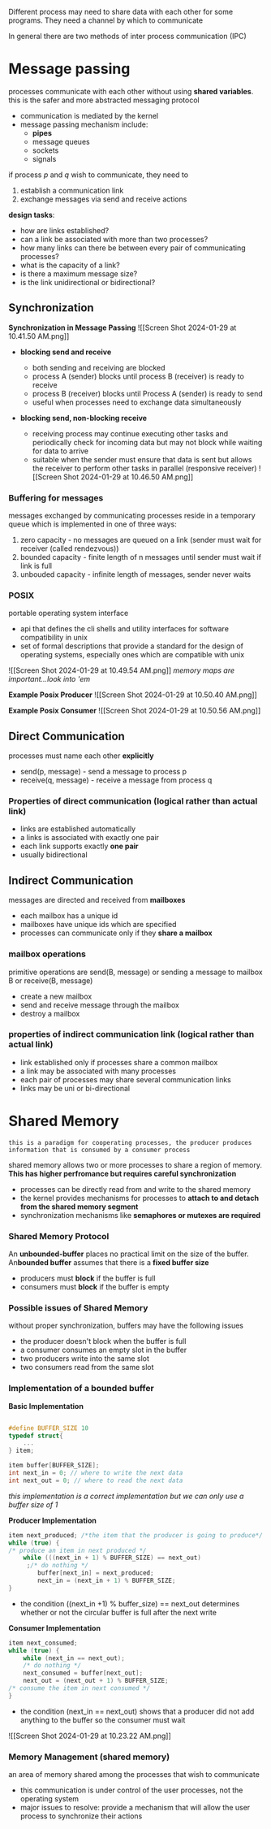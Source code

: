 Different process may need to share data with each other for some programs. They need a channel by which to communicate

In general there are two methods of inter process communication (IPC)

# Message passing 
processes communicate with each other without using **shared variables**. this is the safer and more abstracted messaging protocol
- communication is mediated by the kernel
- message passing mechanism include:
	- **pipes**
	- message queues
	- sockets
	- signals

if process *p* and *q* wish to communicate, they need to 
1. establish a communication link
2. exchange messages via send and receive actions 

**design tasks**:
- how are links established?
- can a link be associated with more than two processes? 
- how many links can there be between every pair of communicating processes?
- what is the capacity of a link?
- is there a maximum message size? 
- is the link unidirectional or bidirectional?

## Synchronization 
**Synchronization in Message Passing**
![[Screen Shot 2024-01-29 at 10.41.50 AM.png]]
- **blocking send and receive**
	- both sending and receiving are blocked
	- process A (sender) blocks until process B (receiver) is ready to receive
	- process B (receiver) blocks until Process A (sender) is ready to send 
	- useful when processes need to exchange data simultaneously 

- **blocking send, non-blocking receive**
	- receiving process may continue executing other tasks and periodically check for incoming data but may not block while waiting for data to arrive 
	- suitable when the sender must ensure that data is sent but allows the receiver to perform other tasks in parallel (responsive receiver)
![[Screen Shot 2024-01-29 at 10.46.50 AM.png]]

### Buffering for messages
messages exchanged by communicating processes reside in a temporary queue which is implemented in one of three ways:
1. zero capacity - no messages are queued on a link (sender must wait for receiver (called rendezvous))
2. bounded capacity - finite length of n messages until sender must wait if link is full
3. unbouded capacity - infinite length of messages, sender never waits
### POSIX
portable operating system interface 
- api that defines the cli shells and utility interfaces for software compatibility in unix 
- set of formal descriptions that provide a standard for the design of operating systems, especially ones which are compatible with unix 

![[Screen Shot 2024-01-29 at 10.49.54 AM.png]]
*memory maps are important...look into 'em*

**Example Posix Producer**
![[Screen Shot 2024-01-29 at 10.50.40 AM.png]]

**Example Posix Consumer**
![[Screen Shot 2024-01-29 at 10.50.56 AM.png]]

## Direct Communication 
processes must name each other **explicitly**
- send(p, message) - send a message to process p
- receive(q, message) - receive a message from process q
### Properties of direct communication (logical rather than actual link)
- links are established automatically 
- a links is associated with exactly one pair 
- each link supports exactly **one pair**
- usually bidirectional

## Indirect Communication 
messages are directed and received from **mailboxes**
- each mailbox has a unique id
- mailboxes have unique ids which are specified 
- processes can communicate only if they **share a mailbox**
### mailbox operations
primitive operations are send(B, message) or sending a message to mailbox B or receive(B, message)
- create a new mailbox
- send and receive message through the mailbox
- destroy a mailbox
### properties of indirect communication link (logical rather than actual link)
- link established only if processes share a common mailbox
- a link may be associated with many processes
- each pair of processes may share several communication links 
- links may be uni or bi-directional 

# Shared Memory
	this is a paradigm for cooperating processes, the producer produces information that is consumed by a consumer process 
shared memory allows two or more processes to share a region of memory. **This has higher perfromance but requires careful synchronization**
- processes can be directly read from and write to the shared memory
- the kernel provides mechanisms for processes to **attach to and detach from the shared memory segment**
- synchronization mechanisms like **semaphores or mutexes are required** 

### Shared Memory Protocol
An **unbounded-buffer** places no practical limit on the size of the buffer. An**bounded buffer** assumes that there is a **fixed buffer size**
- producers must **block** if the buffer is full
- consumers must **block** if the buffer is empty 

### Possible issues of Shared Memory 
without proper synchronization, buffers may have the following issues
- the producer doesn't block when the buffer is full
- a consumer consumes an empty slot in the buffer
- two producers write into the same slot
- two consumers read from the same slot 

### Implementation of a bounded buffer 

**Basic Implementation**
```c

#define BUFFER_SIZE 10
typedef struct{
	...
} item;

item buffer[BUFFER_SIZE];
int next_in = 0; // where to write the next data
int next_out = 0; // where to read the next data
```
*this implementation is a correct implementation but we can only use a buffer size of 1*

**Producer Implementation**
```c
item next_produced; /*the item that the producer is going to produce*/  
while (true) {  
/* produce an item in next produced */  
	while (((next_in + 1) % BUFFER_SIZE) == next_out)  
	 ;/* do nothing */  
		buffer[next_in] = next_produced;  
		next_in = (next_in + 1) % BUFFER_SIZE;  
}
```
- the condition ((next_in +1) % buffer_size) == next_out determines whether or not the circular buffer is full after the next write 

**Consumer Implementation**
```c
item next_consumed;  
while (true) {  
	while (next_in == next_out); 
	/* do nothing */  
	next_consumed = buffer[next_out];  
	next_out = (next_out + 1) % BUFFER_SIZE;  
/* consume the item in next consumed */  
}
```
- the condition (next_in == next_out) shows that a producer did not add anything to the buffer so the consumer must wait 

![[Screen Shot 2024-01-29 at 10.23.22 AM.png]]

### Memory Management (shared memory)
an area of memory shared among the processes that wish to communicate 
- this communication is under control of the user processes, not the operating system 
- major issues to resolve: provide a mechanism that will allow the user process to synchronize their actions 

